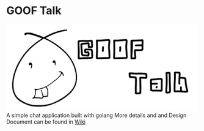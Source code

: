 # GOOF Talk
![Gooftalk_Logo](https://raw.githubusercontent.com/GOOFS/go-goof-Talk/master/Images/Gooftalk_Logo.jpg)
 A simple chat application built with golang
 More details and and Design Document can be found in [Wiki](https://github.com/GOOFS/go-goof-Talk/wiki/Design-Document)
